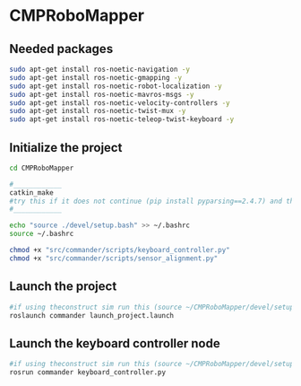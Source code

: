 # CMPRoboMapper
<!-- add code block -->
## Needed packages
```bash
sudo apt-get install ros-noetic-navigation -y
sudo apt-get install ros-noetic-gmapping -y
sudo apt-get install ros-noetic-robot-localization -y
sudo apt-get install ros-noetic-mavros-msgs -y
sudo apt-get install ros-noetic-velocity-controllers -y
sudo apt-get install ros-noetic-twist-mux -y
sudo apt-get install ros-noetic-teleop-twist-keyboard -y

```
## Initialize the project 
```bash
cd CMPRoboMapper

#____________
catkin_make
#try this if it does not continue (pip install pyparsing==2.4.7) and then (catkin_make)
#____________

echo "source ./devel/setup.bash" >> ~/.bashrc 
source ~/.bashrc

chmod +x "src/commander/scripts/keyboard_controller.py"
chmod +x "src/commander/scripts/sensor_alignment.py"
```
## Launch the project
```bash
#if using theconstruct sim run this (source ~/CMPRoboMapper/devel/setup.bash)
roslaunch commander launch_project.launch
```
## Launch the keyboard controller node
```bash
#if using theconstruct sim run this (source ~/CMPRoboMapper/devel/setup.bash)
rosrun commander keyboard_controller.py
```
